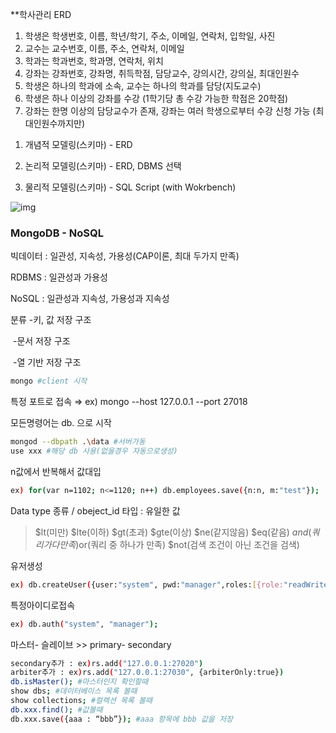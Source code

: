 **학사관리 ERD

1. 학생은 학생번호, 이름, 학년/학기, 주소, 이메일, 연락처, 입학일, 사진
2. 교수는 교수번호, 이름, 주소, 연락처, 이메일
3. 학과는 학과번호, 학과명, 연락처, 위치
4. 강좌는 강좌번호, 강좌명, 취득학점, 담당교수, 강의시간, 강의실, 최대인원수
5. 학생은 하나의 학과에 소속, 교수는 하나의 학과를 담당(지도교수)
6. 학생은 하나 이상의 강좌를 수강 (1학기당 총 수강 가능한 학점은 20학점)
7. 강좌는 한명 이상의 담당교수가 존재, 강좌는 여러 학생으로부터 수강 신청 가능 (최대인원수까지만)

1) 개념적 모델링(스키마) - ERD

2) 논리적 모델링(스키마) - ERD, DBMS 선택

3) 물리적 모델링(스키마) - SQL Script (with Wokrbench)

![img](https://lh3.googleusercontent.com/Wr01XXfQ7xrMKgNCify5eoiXjB3jVgqIdab9ynGxvLU7VHSy-XPKIiboAXmJa_pmBUSEIsNXpcB4_rvfNG4MVceCWMohEUkna-tdlJyM9d20iaFxdC2Jqwy971pGBmqfrT78RqHE)

### MongoDB - NoSQL

빅데이터 : 일관성, 지속성, 가용성(CAP이론, 최대 두가지 만족)



RDBMS : 일관성과 가용성

NoSQL : 일관성과 지속성, 가용성과 지속성

분류	-키, 값 저장 구조	

​			-문서 저장 구조	

​			-열 기반 저장 구조

```bash
mongo #client 시작
```

특정 포트로 접속 ⇒ ex) mongo --host 127.0.0.1 --port 27018

모든명령어는 db. 으로 시작

```bash
mongod --dbpath .\data #서버가동
use xxx #해당 db 사용(없을경우 자동으로생성)
```

n값에서 반복해서 값대입

```bash
ex) for(var n=1102; n<=1120; n++) db.employees.save({n:n, m:"test"});
```

Data type 종류 / obeject_id 타입 : 유일한 값

> $lt(미만) $lte(이하) $gt(초과) $gte(이상) $ne(같지않음) $eq(같음) $and(쿼리가 다 만족)$or(쿼리 중 하나가 만족) $not(검색 조건이 아닌 조건을 검색)

유저생성

```bash
ex) db.createUser({user:"system", pwd:"manager",roles:[{role:"readWrite",db:"sales"}]});
```

특정아이디로접속

```bash
ex) db.auth("system", "manager");
```

마스터- 슬레이브 >> primary- secondary

```bash
secondary추가 : ex)rs.add("127.0.0.1:27020")
arbiter추가 : ex)rs.add("127.0.0.1:27030", {arbiterOnly:true})
db.isMaster(); #마스터인지 확인할때
show dbs; #데이터베이스 목록 볼때
show collections; #컬렉션 목록 볼때
db.xxx.find(); #값볼때
db.xxx.save({aaa : “bbb”}); #aaa 항목에 bbb 값을 저장
```

